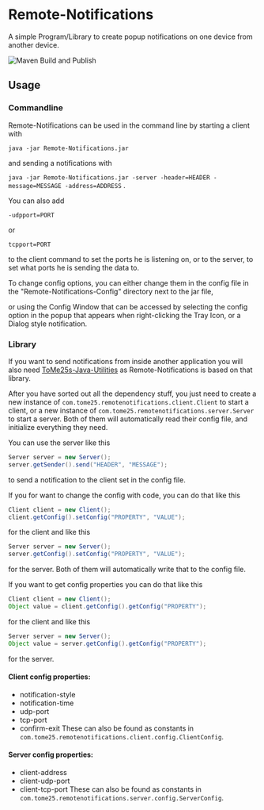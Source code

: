 # Remote-Notifications
A simple Program/Library to create popup notifications on one device from another device.

![Maven Build and Publish](https://github.com/ToMe25/Remote-Notifications/workflows/Maven%20Build%20and%20Publish/badge.svg)

## Usage
### Commandline
Remote-Notifications can be used in the command line by starting a client with

`java -jar Remote-Notifications.jar`

and sending a notifications with

`java -jar Remote-Notifications.jar -server -header=HEADER -message=MESSAGE -address=ADDRESS`
.

You can also add

`-udpport=PORT`

or

`tcpport=PORT`

to the client command to set the ports he is listening on, or to the server, to set what ports he is sending the data to.

To change config options, you can either change them in the config file in the "Remote-Notifications-Config" directory next to the jar file,

or using the Config Window that can be accessed by selecting the config option in the popup that appears when right-clicking the Tray Icon, or a Dialog style notification.

### Library
If you want to send notifications from inside another application you will also need [ToMe25s-Java-Utilities](https://github.com/ToMe25/ToMe25s-Java-Utilities) as Remote-Notifications is based on that library.

After you have sorted out all the dependency stuff, you just need to create a new instance of `com.tome25.remotenotifications.client.Client` to start a client,
or a new instance of `com.tome25.remotenotifications.server.Server` to start a server.
Both of them will automatically read their config file, and initialize everything they need.

You can use the server like this
```java
Server server = new Server();
server.getSender().send("HEADER", "MESSAGE");
```
to send a notification to the client set in the config file.

If you for want to change the config with code, you can do that like this
```java
Client client = new Client();
client.getConfig().setConfig("PROPERTY", "VALUE");
```
for the client and like this
```java
Server server = new Server();
server.getConfig().setConfig("PROPERTY", "VALUE");
```
for the server.
Both of them will automatically write that to the config file.

If you want to get config properties you can do that like this
```java
Client client = new Client();
Object value = client.getConfig().getConfig("PROPERTY");
```
for the client and like this
```java
Server server = new Server();
Object value = server.getConfig().getConfig("PROPERTY");
```
for the server.

#### Client config properties:
 * notification-style
 * notification-time
 * udp-port
 * tcp-port
 * confirm-exit
These can also be found as constants in `com.tome25.remotenotifications.client.config.ClientConfig`.

#### Server config properties:
 * client-address
 * client-udp-port
 * client-tcp-port
These can also be found as constants in `com.tome25.remotenotifications.server.config.ServerConfig`.
